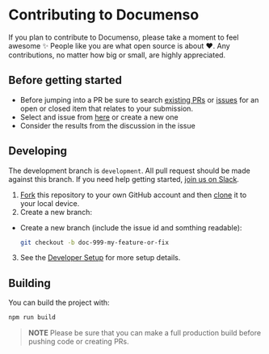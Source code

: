 
# Contributing to Documenso
If you plan to contribute to Documenso, please take a moment to feel awesome ✨ People like you are what open source is about ♥. Any contributions, no matter how big or small, are highly appreciated.

## Before getting started
- Before jumping into a PR be sure to search [existing PRs](https://github.com/documenso/documenso/pulls) or [issues](https://github.com/documenso/documenso/issues) for an open or closed item that relates to your submission.
- Select and issue from [here](https://github.com/documenso/documenso/issues) or create a new one
- Consider the results from the discussion in the issue

## Developing
The development branch is <code>development</code>. All pull request should be made against this branch. If you need help getting started, [join us on Slack](https://join.slack.com/t/documenso/shared_invite/zt-1qwxxsvli-nDyojjt~wakhgBGl9JRl2w).

1. [Fork](https://help.github.com/articles/fork-a-repo/) this repository to your
   own GitHub account and then
   [clone](https://help.github.com/articles/cloning-a-repository/) it to your local device.
2. Create a new branch:
- Create a new branch (include the issue id and somthing readable):

   ```sh
   git checkout -b doc-999-my-feature-or-fix
   ```
3. See the [Developer Setup](https://github.com/documenso/documenso/blob/main/README.md#developer-setup) for more setup details.
 ## Building

You can build the project with:

```bash
npm run build
```
> **NOTE**
> Please be sure that you can make a full production build before pushing code or creating PRs.